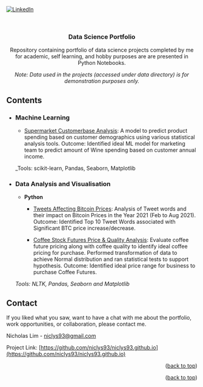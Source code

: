 <div id="top"></div>


[![LinkedIn][linkedin-shield]][linkedin-url]
<!-- [![Contributors][contributors-shield]][contributors-url] -->


<!-- PROJECT LOGO -->
<br />
<div align="center">

<h3 align="center">Data Science Portfolio</h3>

<p align="center">
  Repository containing portfolio of data science projects completed by me for academic, self learning, and hobby purposes are are presented in Python Notebooks.

 _Note: Data used in the projects (accessed under data directory) is for demonstration purposes only._
    
 </p>
</div>


## Contents

- ### Machine Learning

	- [Supermarket Customerbase Analysis](https://github.com/sajal2692/data-science-portfolio/blob/master/boston_housing/boston_housing.ipynb): A model to predict product spending based on customer demographics using various statistical analysis tools. Outcome: Identified ideal ML model for marketing team to predict amount of Wine spending based on customer annual income.

	_Tools: scikit-learn, Pandas, Seaborn, Matplotlib

- ### Data Analysis and Visualisation

	- __Python__
		- [Tweets Affecting Bitcoin Prices](https://github.com/niclys93/data_science_portfolio/blob/502c8d3e99d33441e3197130c45d583a941a3b19/Coffee%20Futures%20&%20Quality%20Analysis/Coffee%20Futures%20&%20Quality%20Analysis_Final.ipynb): Analysis of Tweet words and their impact on Bitcoin Prices in the Year 2021 (Feb to Aug 2021). Outcome: Identified Top 10 Tweet Words associated with Significant BTC price increase/decrease.

		- [Coffee Stock Futures Price & Quality Analysis](https://github.com/niclys93/data_science_portfolio/blob/163bd6cd7c71e6594c6c623f9b67547e3b8de3a1/Coffee%20Futures%20&%20Quality%20Analysis/Coffee%20Futures%20&%20Quality%20Analysis_Final.ipynb): Evaluate coffee future pricing along with coffee quality to identify ideal coffee pricing for purchase. Performed transformation of data to achieve Normal distribution and ran statistical tests to support hypothesis. Outcome: Identified ideal price range for business to purchase Coffee Futures.

	_Tools: NLTK, Pandas, Seaborn and Matplotlib_

<!-- CONTACT -->
## Contact
If you liked what you saw, want to have a chat with me about the portfolio, work opportunities, or collaboration, please contact me. 

Nicholas Lim - niclys93@gmail.com

Project Link: [https://github.com/niclys93/niclys93.github.io](https://github.com/niclys93/niclys93.github.io)

<p align="right">(<a href="#top">back to top</a>)</p>



<p align="right">(<a href="#top">back to top</a>)</p>



<!-- MARKDOWN LINKS & IMAGES -->
<!-- https://www.markdownguide.org/basic-syntax/#reference-style-links -->
[contributors-shield]: https://img.shields.io/github/contributors/github_username/repo_name.svg?style=for-the-badge
[contributors-url]: https://github.com/github_username/repo_name/graphs/contributors
[forks-shield]: https://img.shields.io/github/forks/github_username/repo_name.svg?style=for-the-badge
[forks-url]: https://github.com/github_username/repo_name/network/members
[stars-shield]: https://img.shields.io/github/stars/github_username/repo_name.svg?style=for-the-badge
[stars-url]: https://github.com/github_username/repo_name/stargazers
[issues-shield]: https://img.shields.io/github/issues/github_username/repo_name.svg?style=for-the-badge
[issues-url]: https://github.com/github_username/repo_name/issues
[license-shield]: https://img.shields.io/github/license/github_username/repo_name.svg?style=for-the-badge
[license-url]: https://github.com/github_username/repo_name/blob/master/LICENSE.txt
[linkedin-shield]: https://img.shields.io/badge/-LinkedIn-black.svg?style=for-the-badge&logo=linkedin&colorB=555
[linkedin-url]: https://www.linkedin.com/in/nicholaslimys
